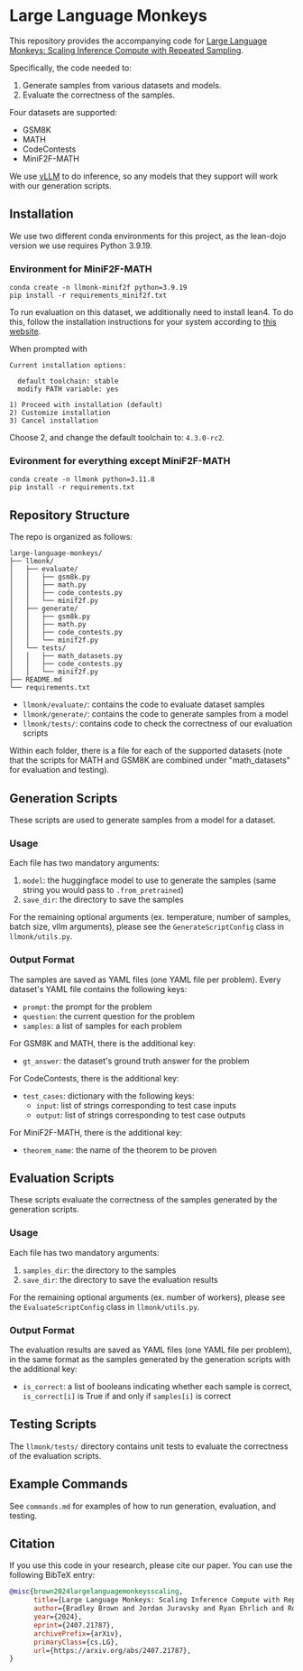 # Large Language Monkeys

This repository provides the accompanying code for [Large Language Monkeys: Scaling Inference Compute with Repeated Sampling](https://arxiv.org/abs/2407.21787).

Specifically, the code needed to:
1. Generate samples from various datasets and models.
2. Evaluate the correctness of the samples.

Four datasets are supported:
- GSM8K
- MATH
- CodeContests
- MiniF2F-MATH

We use [vLLM](https://docs.vllm.ai/en/latest/index.html) to do inference, so any models that they support will work with our generation scripts.

## Installation

We use two different conda environments for this project, as the lean-dojo version we use requires Python 3.9.19.

### Environment for MiniF2F-MATH

```
conda create -n llmonk-minif2f python=3.9.19
pip install -r requirements_minif2f.txt
```
To run evaluation on this dataset, we additionally need to install lean4. To do this, follow the installation instructions for your system according to [this website](https://leanprover-community.github.io/get_started.html).

When prompted with 
```
Current installation options:

  default toolchain: stable
  modify PATH variable: yes

1) Proceed with installation (default)
2) Customize installation
3) Cancel installation
```
Choose 2, and change the default toolchain to: `4.3.0-rc2`.

### Evironment for everything except MiniF2F-MATH

```
conda create -n llmonk python=3.11.8
pip install -r requirements.txt
```

## Repository Structure

The repo is organized as follows:

```
large-language-monkeys/
├── llmonk/
│   ├── evaluate/
│   │   ├── gsm8k.py
│   │   ├── math.py
│   │   ├── code_contests.py
│   │   └── minif2f.py
│   ├── generate/
│   │   ├── gsm8k.py
│   │   ├── math.py
│   │   ├── code_contests.py
│   │   └── minif2f.py
│   └── tests/
│   │   ├── math_datasets.py
│   │   ├── code_contests.py
│   │   └── minif2f.py
├── README.md
└── requirements.txt
```

- `llmonk/evaluate/`: contains the code to evaluate dataset samples
- `llmonk/generate/`: contains the code to generate samples from a model
- `llmonk/tests/`: contains code to check the correctness of our evaluation scripts

Within each folder, there is a file for each of the supported datasets (note that the scripts for MATH and GSM8K are combined under "math_datasets" for evaluation and testing).

## Generation Scripts

These scripts are used to generate samples from a model for a dataset.

### Usage

Each file has two mandatory arguments:
1. `model`: the huggingface model to use to generate the samples (same string you would pass to `.from_pretrained`)
2. `save_dir`: the directory to save the samples

For the remaining optional arguments (ex. temperature, number of samples, batch size, vllm arguments), please see the `GenerateScriptConfig` class in `llmonk/utils.py`.

### Output Format

The samples are saved as YAML files (one YAML file per problem). Every dataset's YAML file contains the following keys:
- `prompt`: the prompt for the problem
- `question`: the current question for the problem
- `samples`: a list of samples for each problem

For GSM8K and MATH, there is the additional key:
- `gt_answer`: the dataset's ground truth answer for the problem

For CodeContests, there is the additional key:
- `test_cases`: dictionary with the following keys:
    - `input`: list of strings corresponding to test case inputs
    - `output`: list of strings corresponding to test case outputs

For MiniF2F-MATH, there is the additional key:
- `theorem_name`: the name of the theorem to be proven

## Evaluation Scripts

These scripts evaluate the correctness of the samples generated by the generation scripts.

### Usage

Each file has two mandatory arguments:
1. `samples_dir`: the directory to the samples
2. `save_dir`: the directory to save the evaluation results

For the remaining optional arguments (ex. number of workers), please see the `EvaluateScriptConfig` class in `llmonk/utils.py`.

### Output Format

The evaluation results are saved as YAML files (one YAML file per problem), in the same format as the samples generated by the generation scripts with the additional key:
- `is_correct`: a list of booleans indicating whether each sample is correct, `is_correct[i]` is True if and only if `samples[i]` is correct

## Testing Scripts

The `llmonk/tests/` directory contains unit tests to evaluate the correctness of the evaluation scripts.

## Example Commands

See `commands.md` for examples of how to run generation, evaluation, and testing.

## Citation

If you use this code in your research, please cite our paper. You can use the following BibTeX entry:

```bibtex
@misc{brown2024largelanguagemonkeysscaling,
      title={Large Language Monkeys: Scaling Inference Compute with Repeated Sampling}, 
      author={Bradley Brown and Jordan Juravsky and Ryan Ehrlich and Ronald Clark and Quoc V. Le and Christopher Ré and Azalia Mirhoseini},
      year={2024},
      eprint={2407.21787},
      archivePrefix={arXiv},
      primaryClass={cs.LG},
      url={https://arxiv.org/abs/2407.21787}, 
}
```
